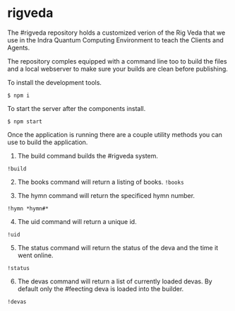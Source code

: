 # rigveda

The #rigveda repository holds a customized verion of the Rig Veda that we use in the Indra Quantum Computing Environment to teach the Clients and Agents.

The repository comples equipped with a command line too to build the files and a local webserver to make sure your builds are clean before publishing.

To install the development tools.

```shell
$ npm i
```

To start the server after the components install.

```shell
$ npm start
```

Once the application is running there are a couple utility methods you can use to build the application.

1. The build command builds the #rigveda system.

`!build`

2. The books command will return a listing of books.
`!books`

3. The hymn command will return the specificed hymn number.

`!hymn *hymn#*`

4. The uid command will return a unique id.

`!uid`

5. The status command will return the status of the deva and the time it went online.

`!status`

6. The devas command will return a list of currently loaded devas. By default only the #feecting deva is loaded into the builder.

`!devas`
